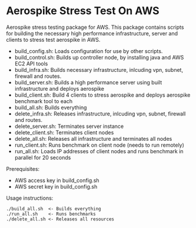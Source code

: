 Aerospike Stress Test On AWS
============================

Aerospike stress testing package for AWS.  This package contains scripts for building the necessary high performance infrastructure, server and clients to stress test aerospike in AWS.

* build_config.sh:    Loads configuration for use by other scripts. 
* build_control.sh:   Builds up controller node, by installing java and AWS EC2 API tools
* build_infra.sh:     Builds necessary infrastructure, inlcuding vpn, subnet, firewall and routes.
* build_server.sh:    Builds a high performance server using built infrastructure and deploys aerospike
* build_client.sh:    Build 4 clients to stress aerospike and deploys aerospike benchmark tool to each
* build_all.sh:       Builds everything
* delete_infra.sh:    Releases infrastructure, inlcuding vpn, subnet, firewall and routes.
* delete_server.sh:   Terminates server instance
* delete_client.sh:   Terminates client nodes
* delete_all.sh:      Releases all infrastructure and terminates all nodes
* run_client.sh:      Runs benchmark on client node (needs to run remotely)
* run_all.sh:         Loads IP addresses of client nodes and runs benchmark in parallel for 20 seconds 

Prerequisites:

* AWS access key in build_config.sh
* AWS secret key in build_config.sh


Usage instructions:

    ./build_all.sh  <- Builds everything
    ./run_all.sh    <- Runs benchmarks
    ./delete_all.sh <- Releases all resources


